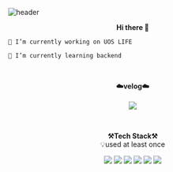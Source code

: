 <!--
**gawon1224/gawon1224** is a ✨ _special_ ✨ repository because its `README.md` (this file) appears on your GitHub profile.

Here are some ideas to get you started:

- 🔭 I’m currently working on ...
- 🌱 I’m currently learning ...
- 👯 I’m looking to collaborate on ...
- 🤔 I’m looking for help with ...
- 💬 Ask me about ...
- 📫 How to reach me: ...
- 😄 Pronouns: ...
- ⚡ Fun fact: ...
-->

![header](https://capsule-render.vercel.app/api?type=waving&color=gradient&customColorList=0,2,2,5,30&height=300&section=header&text=Gawon%20Seo&fontSize=90)

<p align="center">
<Strong>Hi there 👋</Strong>
    
    🔭 I’m currently working on UOS LIFE
    
    🌱 I’m currently learning backend
</p>

<br>

<p align="center">
    <Strong>☁️velog️☁️</Strong><br><br>
    <a href="https://velog.io/@gawon1224" target="_blank"><img src="https://img.shields.io/badge/DevBlog-535D6C?style=flat-square&logo=Blogger&logoColor=white"/></a>
</p>

<br>

<p align="center">
    <Strong>⚒️Tech Stack⚒️</Strong><br>
    💡used at least once
</p>

<p align="center" display="inline-block">
    <img src="https://img.shields.io/badge/javascript-F7DF1E?style=for-the-badge&logo=javascript&logoColor=black">
    <img src="https://img.shields.io/badge/TypeScript-3178C6?style=for-the-badge&logo=TypeScript&logoColor=white">
    <img src="https://img.shields.io/badge/C-Sharp-239120?style=for-the-badge&logo=C-Sharp&logoColor=white">
    <img src="https://img.shields.io/badge/C-A8B9CC?style=for-the-badge&logo=C&logoColor=white">
    <img src="https://img.shields.io/badge/Python-3776AB?style=for-the-badge&logo=Python&logoColor=white">
    <img src="https://img.shields.io/badge/Django-092E20?style=for-the-badge&logo=Django&logoColor=white">
</p>
